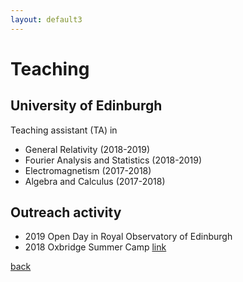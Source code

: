 ```yaml
---
layout: default3
---
```


# Teaching

## University of Edinburgh

Teaching assistant (TA) in 
- General Relativity (2018-2019)
- Fourier Analysis and Statistics (2018-2019)
- Electromagnetism (2017-2018)
- Algebra and Calculus (2017-2018)

## Outreach activity
- 2019 Open Day in Royal Observatory of Edinburgh
- 2018 Oxbridge Summer Camp [link](https://abridgeeducamp.com/bill-xia-university-of-cambridge/)

[back](./)
